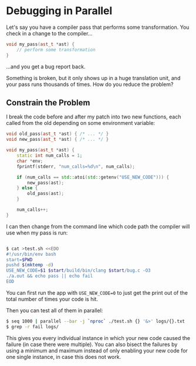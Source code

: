 # Debugging in Parallel

Let's say you have a compiler pass that performs some transformation.
You check in a change to the compiler...

```c++
void my_pass(ast_t *ast) {
    // perform some transformation
}
```

...and you get a bug report back.

Something is broken, but it only shows up in a huge translation unit, and your pass runs thousands of times.
How do you reduce the problem?

## Constrain the Problem

I break the code before and after my patch into two new functions, each called from the old depending on some environment variable:

```c++
void old_pass(ast_t *ast) { /* ... */ }
void new_pass(ast_t *ast) { /* ... */ }

void my_pass(ast_t *ast) {
    static int num_calls = 1;
    char *env;
    fprintf(stderr, "num_calls=%d\n", num_calls);

    if (num_calls == std::atoi(std::getenv("USE_NEW_CODE"))) {
        new_pass(ast);
    } else {
        old_pass(ast);
    }

    num_calls++;
}
```

I can then change from the command line which code path the compiler will use when my pass is run:
```bash
```

```bash
$ cat >test.sh <<EDO
#!/usr/bin/env bash
start=$PWD
pushd $(mktemp -d)
USE_NEW_CODE=$1 $start/build/bin/clang $start/bug.c -O3
./a.out && echo pass || echo fail
EOD
```

You can first run the app with `USE_NEW_CODE=0` to just get the print out of the total number of times your code is hit.

Then you can test all of them in parallel:

```bash
$ seq 1000 | parallel --bar -j `nproc` ./test.sh {} '&>' logs/{}.txt
$ grep -r fail logs/
```

This gives you every individual instance in which your new code caused the failure (in case there were multiple).
You can also bisect the failures by using a minimum and maximum instead of only enabling your new code for one single instance, in case this does not work.

